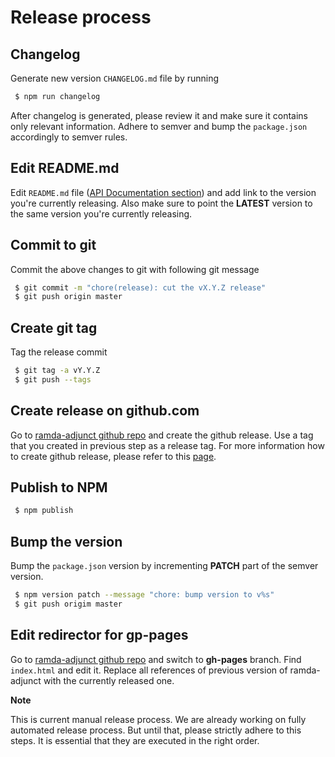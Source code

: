 # Release process

## Changelog

Generate new version `CHANGELOG.md` file by running

```sh
 $ npm run changelog
```

After changelog is generated, please review it and make sure it contains only
relevant information. Adhere to semver and bump the `package.json` accordingly
to semver rules.

## Edit README.md

Edit `README.md` file ([API Documentation section](https://github.com/char0n/ramda-adjunct/blob/master/README.md#api-documentation)) and 
add link to the version you're currently releasing. Also make sure to point the **LATEST** version
to the same version you're currently releasing.

## Commit to git

Commit the above changes to git with following git message

```sh
 $ git commit -m "chore(release): cut the vX.Y.Z release"
 $ git push origin master
``` 

## Create git tag

Tag the release commit 

```sh
 $ git tag -a vY.Y.Z
 $ git push --tags
```

## Create release on github.com

Go to [ramda-adjunct github repo](https://github.com/char0n/ramda-adjunct) and create the github release.
Use a tag that you created in previous step as a release tag. For more information how to create
github release, please refer to this [page](https://help.github.com/articles/creating-releases/).   

## Publish to NPM

```sh
 $ npm publish
```

## Bump the version

Bump the `package.json` version by incrementing **PATCH** part of the semver version.

```sh
 $ npm version patch --message "chore: bump version to v%s"
 $ git push origim master
```


## Edit redirector for gp-pages

Go to [ramda-adjunct github repo](https://github.com/char0n/ramda-adjunct) and switch to 
**gh-pages** branch. Find `index.html` and edit it. Replace all references of previous version
of ramda-adjunct with the currently released one.


**Note**

This is current manual release process. We are already working on fully automated release process.
But until that, please strictly adhere to this steps. It is essential that they are executed
in the right order.
